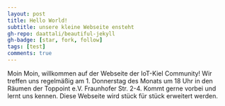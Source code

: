 ```yaml
---
layout: post
title: Hello World!
subtitle: unsere kleine Webseite ensteht
gh-repo: daattali/beautiful-jekyll
gh-badge: [star, fork, follow]
tags: [test]
comments: true
---
```


Moin Moin, willkommen auf der Webseite der IoT-Kiel Community! Wir treffen uns regelmäßig am 1. Donnerstag des Monats um 18 Uhr in den Räumen der Toppoint e.V. Fraunhofer Str. 2-4. Kommt gerne vorbei und lernt uns kennen. Diese Webseite wird stück für stück erweitert werden.
